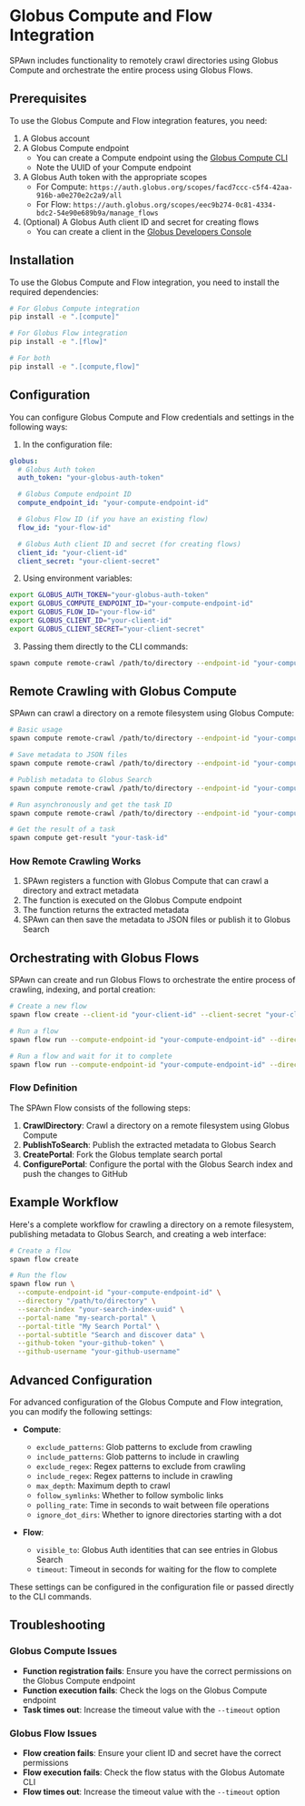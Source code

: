 # Globus Compute and Flow Integration

SPAwn includes functionality to remotely crawl directories using Globus Compute and orchestrate the entire process using Globus Flows.

## Prerequisites

To use the Globus Compute and Flow integration features, you need:

1. A Globus account
2. A Globus Compute endpoint
   - You can create a Compute endpoint using the [Globus Compute CLI](https://globus-compute.readthedocs.io/en/latest/endpoints.html)
   - Note the UUID of your Compute endpoint
3. A Globus Auth token with the appropriate scopes
   - For Compute: `https://auth.globus.org/scopes/facd7ccc-c5f4-42aa-916b-a0e270e2c2a9/all`
   - For Flow: `https://auth.globus.org/scopes/eec9b274-0c81-4334-bdc2-54e90e689b9a/manage_flows`
4. (Optional) A Globus Auth client ID and secret for creating flows
   - You can create a client in the [Globus Developers Console](https://developers.globus.org/)

## Installation

To use the Globus Compute and Flow integration, you need to install the required dependencies:

```bash
# For Globus Compute integration
pip install -e ".[compute]"

# For Globus Flow integration
pip install -e ".[flow]"

# For both
pip install -e ".[compute,flow]"
```

## Configuration

You can configure Globus Compute and Flow credentials and settings in the following ways:

1. In the configuration file:

```yaml
globus:
  # Globus Auth token
  auth_token: "your-globus-auth-token"

  # Globus Compute endpoint ID
  compute_endpoint_id: "your-compute-endpoint-id"

  # Globus Flow ID (if you have an existing flow)
  flow_id: "your-flow-id"

  # Globus Auth client ID and secret (for creating flows)
  client_id: "your-client-id"
  client_secret: "your-client-secret"
```

2. Using environment variables:

```bash
export GLOBUS_AUTH_TOKEN="your-globus-auth-token"
export GLOBUS_COMPUTE_ENDPOINT_ID="your-compute-endpoint-id"
export GLOBUS_FLOW_ID="your-flow-id"
export GLOBUS_CLIENT_ID="your-client-id"
export GLOBUS_CLIENT_SECRET="your-client-secret"
```

3. Passing them directly to the CLI commands:

```bash
spawn compute remote-crawl /path/to/directory --endpoint-id "your-compute-endpoint-id"
```

## Remote Crawling with Globus Compute

SPAwn can crawl a directory on a remote filesystem using Globus Compute:

```bash
# Basic usage
spawn compute remote-crawl /path/to/directory --endpoint-id "your-compute-endpoint-id"

# Save metadata to JSON files
spawn compute remote-crawl /path/to/directory --endpoint-id "your-compute-endpoint-id" --save-json --json-dir ./metadata

# Publish metadata to Globus Search
spawn compute remote-crawl /path/to/directory --endpoint-id "your-compute-endpoint-id" --search-index "your-search-index-uuid"

# Run asynchronously and get the task ID
spawn compute remote-crawl /path/to/directory --endpoint-id "your-compute-endpoint-id" --no-wait

# Get the result of a task
spawn compute get-result "your-task-id"
```

### How Remote Crawling Works

1. SPAwn registers a function with Globus Compute that can crawl a directory and extract metadata
2. The function is executed on the Globus Compute endpoint
3. The function returns the extracted metadata
4. SPAwn can then save the metadata to JSON files or publish it to Globus Search

## Orchestrating with Globus Flows

SPAwn can create and run Globus Flows to orchestrate the entire process of crawling, indexing, and portal creation:

```bash
# Create a new flow
spawn flow create --client-id "your-client-id" --client-secret "your-client-secret"

# Run a flow
spawn flow run --compute-endpoint-id "your-compute-endpoint-id" --directory "/path/to/directory" --search-index "your-search-index-uuid" --portal-name "my-search-portal" --portal-title "My Search Portal"

# Run a flow and wait for it to complete
spawn flow run --compute-endpoint-id "your-compute-endpoint-id" --directory "/path/to/directory" --search-index "your-search-index-uuid" --portal-name "my-search-portal" --portal-title "My Search Portal" --wait
```

### Flow Definition

The SPAwn Flow consists of the following steps:

1. **CrawlDirectory**: Crawl a directory on a remote filesystem using Globus Compute
2. **PublishToSearch**: Publish the extracted metadata to Globus Search
3. **CreatePortal**: Fork the Globus template search portal
4. **ConfigurePortal**: Configure the portal with the Globus Search index and push the changes to GitHub

## Example Workflow

Here's a complete workflow for crawling a directory on a remote filesystem, publishing metadata to Globus Search, and creating a web interface:

```bash
# Create a flow
spawn flow create

# Run the flow
spawn flow run \
  --compute-endpoint-id "your-compute-endpoint-id" \
  --directory "/path/to/directory" \
  --search-index "your-search-index-uuid" \
  --portal-name "my-search-portal" \
  --portal-title "My Search Portal" \
  --portal-subtitle "Search and discover data" \
  --github-token "your-github-token" \
  --github-username "your-github-username"
```

## Advanced Configuration

For advanced configuration of the Globus Compute and Flow integration, you can modify the following settings:

- **Compute**:
  - `exclude_patterns`: Glob patterns to exclude from crawling
  - `include_patterns`: Glob patterns to include in crawling
  - `exclude_regex`: Regex patterns to exclude from crawling
  - `include_regex`: Regex patterns to include in crawling
  - `max_depth`: Maximum depth to crawl
  - `follow_symlinks`: Whether to follow symbolic links
  - `polling_rate`: Time in seconds to wait between file operations
  - `ignore_dot_dirs`: Whether to ignore directories starting with a dot

- **Flow**:
  - `visible_to`: Globus Auth identities that can see entries in Globus Search
  - `timeout`: Timeout in seconds for waiting for the flow to complete

These settings can be configured in the configuration file or passed directly to the CLI commands.

## Troubleshooting

### Globus Compute Issues

- **Function registration fails**: Ensure you have the correct permissions on the Globus Compute endpoint
- **Function execution fails**: Check the logs on the Globus Compute endpoint
- **Task times out**: Increase the timeout value with the `--timeout` option

### Globus Flow Issues

- **Flow creation fails**: Ensure your client ID and secret have the correct permissions
- **Flow execution fails**: Check the flow status with the Globus Automate CLI
- **Flow times out**: Increase the timeout value with the `--timeout` option
